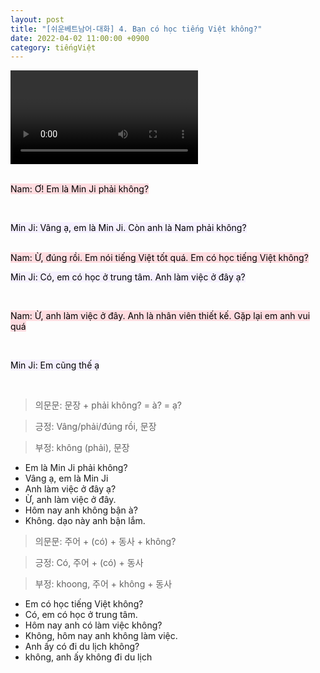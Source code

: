 ```yaml
---
layout: post
title: "[쉬운베트남어-대화] 4. Bạn có học tiếng Việt không?"
date: 2022-04-02 11:00:00 +0900
category: tiếngViệt
---
```


<div class="video-container">
    <video id="player" class="video-js vjs-default-skin vjs-big-play-centered" data-json="/public/json/쉬운베트남어-대화4과.json"></video>
</div>

<br>

<mark style="background-color: #ffdce0">Nam: Ơ! Em là Min Ji phải không?</mark>

<br>

<mark style="background-color: #f5f0ff">Min Ji: Vâng ạ, em là Min Ji. Còn anh là Nam phải không?</mark>

<br>
<mark style="background-color: #ffdce0">Nam: Ừ, đúng rồi. Em nói tiếng Việt tốt quá. Em có học tiếng Việt không?</mark>

<br>

<mark style="background-color: #f5f0ff">Min Ji: Có, em có học ở trung tâm. Anh làm việc ở đây ạ?</mark>

<br>

<mark style="background-color: #ffdce0">Nam: Ừ, anh làm việc ở đây. Anh là nhân viên thiết kế. Gặp lại em anh vui quá</mark>

<br>

<mark style="background-color: #f5f0ff">Min Ji: Em cũng thế ạ</mark>

<br>

> 의문문: 문장 + phải không? = à? = ạ?

> 긍정: Vâng/phải/đúng rồi, 문장

> 부정: không (phải), 문장

- Em là Min Ji phải không?
- Vâng ạ, em là Min Ji
- Anh làm việc ở đây ạ?
- Ừ, anh làm việc ở đây.
- Hôm nay anh không bận à?
- Không. dạo này anh bận lắm.

> 의문문: 주어 + (có) + 동사 + không?

> 긍정: Có, 주어 + (có) + 동사

> 부정: khoong, 주어 + không + 동사

- Em có học tiếng Việt không?
- Có, em có học ở trung tâm.
- Hôm nay anh có làm việc không?
- Không, hôm nay anh không làm việc.
- Anh ấy có đi du lịch không?
- không, anh ấy không đi du lịch
